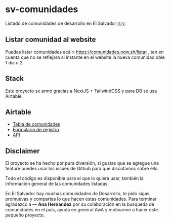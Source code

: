 # sv-comunidades

Listado de comunidades de desarrollo en El Salvador 🇸🇻

## Listar comunidad al website

Puedes listar comunidades acá > https://comunidades.now.sh/listar , ten en cuenta que no se reflejará al instante en el website la nueva comunidad dale 1 día o 2.

## Stack

Este proyecto se armó gracias a NextJS + TailwindCSS y para DB se usa Airtable.

## Airtable

- [Tabla de comunidades](https://airtable.com/shr06fg7n2oMIZcr6/tbl1t1YQUna6N5W7x)
- [Formulario de registro](https://airtable.com/shrcnEGxn7Y0RNBB1)
- [API](https://airtable.com/api)

## Disclaimer

El proyecto se ha hecho por pura diversión, si gustas que se agregue una feature puedes usar los issues de Github para que discutamos sobre ello.

Todo el código es disponible para el que lo quiera usar, también la información general de las comunidades listadas.

En El Salvador hay muchas comunidades de Desarrollo, te pido sigas, promuevas y compartas lo que hacen estas comunidades. Para terminar agradezco a — **Ana Hernandez** por su colaboración en la busqueda de comunidades en el país, ayuda en general AwA y motivarme a hacer este pequeño proyecto.
